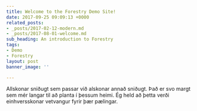 ```yaml
---
title: Welcome to the Forestry Demo Site!
date: 2017-09-25 09:09:13 +0000
related_posts:
- _posts/2017-02-12-modern.md
- _posts/2017-08-01-welcome.md
sub_heading: An introduction to Forestry
tags:
- Demo
- Forestry
layout: post
banner_image: ''

---
```

Allskonar sniðugt sem passar við alskonar annað sniðugt. Það er svo margt sem mér langar til að planta í þessum heimi. Ég held að þetta verði einhversskonar vetvangur fyrir þær pælingar. 
